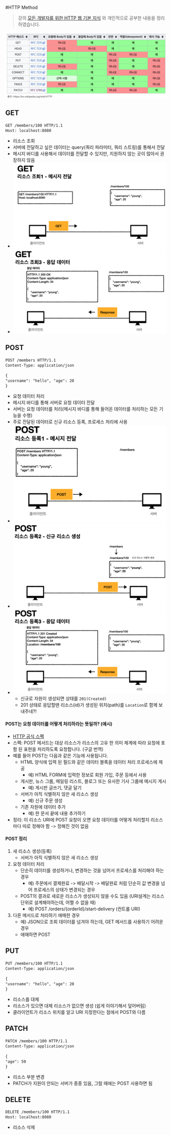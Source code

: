 #HTTP Method
> 강의 [모든 개발자를 위한 HTTP 웹 기본 지식](https://www.inflearn.com/course/http-%EC%9B%B9-%EB%84%A4%ED%8A%B8%EC%9B%8C%ED%81%AC/dashboard) 와 개인적으로 공부한 내용을 정리하였습니다.

![](images/http-method-table.png)

## GET
```
GET /members/100 HTTP/1.1
Host: localhost:8080

```
- 리소스 조회
- 서버에 전달하고 싶은 데이터는 query(쿼리 파라미터, 쿼리 스트링)를 통해서 전달
- 메시지 바디를 사용해서 데이터를 전달할 수 있지만, 지원하지 않는 곳이 많아서 권장하지 않음
- ![](images/get-request.png)
- ![](images/get-response.png)

## POST
```
POST /members HTTP/1.1 
Content-Type: application/json

{
"username": "hello", "age": 20
}
```
- 요청 데이터 처리
- 메시지 바디를 통해 서버로 요청 데이터 전달
- 서버는 요청 데이터를 처리(메시지 바디를 통해 들어온 데이터를 처리하는 모든 기능을 수행) 
- 주로 전달된 데이터로 신규 리소스 등록, 프로세스 처리에 사용
- ![](images/post-request.png)
- ![](images/post-processing.png)
- ![](images/post-response.png)
    - 신규로 자원이 생성되면 상태를 `201(Created)`
    - 201 상태로 응답할땐 리소스(id)가 생성된 위치(path)를 `Location`로 함께 보내주네?!

#### POST는 요청 데이터를 어떻게 처리하라는 뜻일까? (예시)
- [HTTP 공식 스펙](https://tools.ietf.org/html/rfc7231#section-4.3.3)
- 스펙: POST 메서드는 대상 리소스가 리소스의 고유 한 의미 체계에 따라 요청에 포함 된 표현을 처리하도록 요청합니다. (구글 번역) 
- 예를 들어 POST는 다음과 같은 기능에 사용됩니다.
    - HTML 양식에 입력 된 필드와 같은 데이터 블록을 데이터 처리 프로세스에 제공
        - 예) HTML FORM에 입력한 정보로 회원 가입, 주문 등에서 사용
    - 게시판, 뉴스 그룹, 메일링 리스트, 블로그 또는 유사한 기사 그룹에 메시지 게시
        - 예) 게시판 글쓰기, 댓글 달기
    - 서버가 아직 식별하지 않은 새 리소스 생성
        - 예) 신규 주문 생성
    - 기존 자원에 데이터 추가
        - 예) 한 문서 끝에 내용 추가하기
- 정리: 이 리소스 URI에 POST 요청이 오면 요청 데이터를 어떻게 처리할지 리소스마다 따로 정해야 함 -> 정해진 것이 없음

#### POST 정리
1. 새 리소스 생성(등록)
    - 서버가 아직 식별하지 않은 새 리소스 생성
2. 요청 데이터 처리
    - 단순히 데이터를 생성하거나, 변경하는 것을 넘어서 프로세스를 처리해야 하는 경우
        - 예) 주문에서 결제완료 -> 배달시작 -> 배달완료 처럼 단순히 값 변경을 넘어 프로세스의 상태가 변경되는 경우 
    - POST의 결과로 새로운 리소스가 생성되지 않을 수도 있음 (URI설계는 리소스 단위로 설계해야하는데, 어쩔 수 없을 때)
        - 예) POST /orders/{orderId}/start-delivery (컨트롤 URI)
3. 다른 메서드로 처리하기 애매한 경우
    - 예) JSON으로 조회 데이터를 넘겨야 하는데, GET 메서드를 사용하기 어려운 경우
    - 애매하면 POST

## PUT
```
PUT /members/100 HTTP/1.1 
Content-Type: application/json

{
"username": "hello", "age": 20
}
```
- 리소스를 대체
- 리소스가 있으면 대체 리소스가 없으면 생성 (쉽게 이야기해서 덮어버림)
- 클라이언트가 리소스 위치를 알고 URI 지정한다는 점에서 POST와 다름

## PATCH
```
PATCH /members/100 HTTP/1.1
Content-Type: application/json

{
"age": 50
}
```
- 리소스 부분 변경
- PATCH가 지원이 안되는 서버가 종종 있음, 그럴 때에는 POST 사용하면 됨


## DELETE
```
DELETE /members/100 HTTP/1.1
Host: localhost:8080

```
- 리소스 삭제
